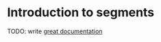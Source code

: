 # Introduction to segments

TODO: write [great documentation](http://jacobian.org/writing/great-documentation/what-to-write/)

